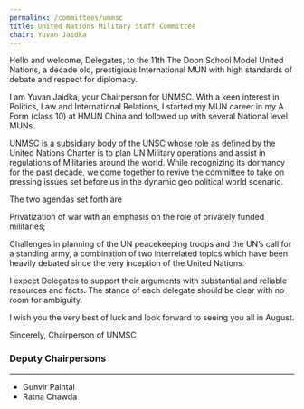 ```yaml
---
permalink: /committees/unmsc
title: United Nations Military Staff Committee
chair: Yuvan Jaidka
---
```


Hello and welcome, Delegates, to the 11th The Doon School Model United Nations, a decade old, prestigious International MUN with high standards of debate and respect for diplomacy.

I am Yuvan Jaidka, your Chairperson for UNMSC. With a keen interest in Politics, Law and International Relations, I started my MUN career in my A Form (class 10) at HMUN China and followed up with several National level MUNs.

UNMSC is a subsidiary body of the UNSC whose role as defined by the United Nations Charter is to plan UN Military operations and assist in regulations of Militaries around the world. While recognizing its dormancy for the past decade, we come together to revive the committee to take on pressing issues set before us in the dynamic geo political world scenario.

The two agendas set forth are

Privatization of war with an emphasis on the role of privately funded militaries;

Challenges in planning of the UN peacekeeping troops and the UN’s call for a standing army, a combination of two interrelated topics which have been heavily debated since the very inception of the United Nations.

I expect Delegates to support their arguments with substantial and reliable resources and facts. The stance of each delegate should be clear with no room for ambiguity.

I wish you the very best of luck and look forward to seeing you all in August.

Sincerely,
Chairperson of UNMSC

### Deputy Chairpersons
<hr>

- Gunvir Paintal
- Ratna Chawda
